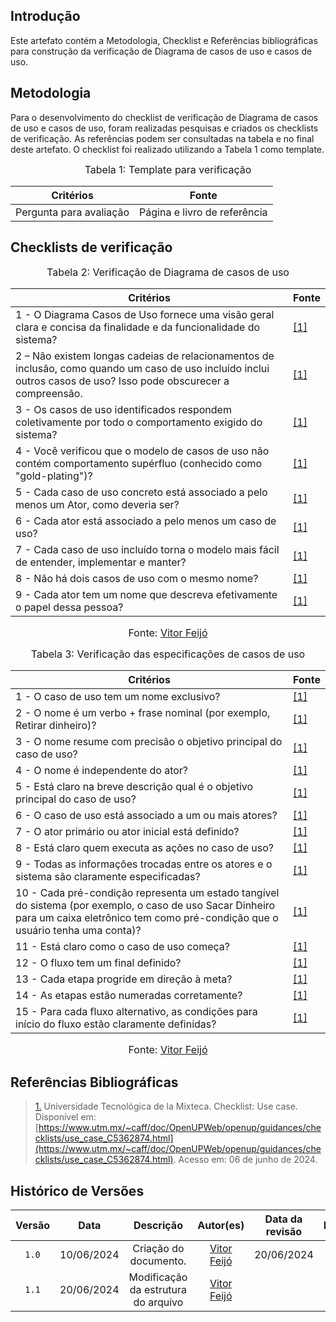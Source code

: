## Introdução

Este artefato contém a Metodologia, Checklist e Referências bibliográficas para construção da verificação de Diagrama de casos de uso e casos de uso. 

## Metodologia

Para o desenvolvimento do checklist de verificação de Diagrama de casos de uso e casos de uso, foram realizadas pesquisas e criados os checklists de verificação. As referências podem ser consultadas na tabela e no final deste artefato. O checklist foi realizado utilizando a Tabela 1 como template.

<font size="3"><p style="text-align: center">Tabela 1: Template para verificação</p></font>

<center>

Critérios | Fonte
--|--
Pergunta para avaliação| Página e livro de referência

</center>

## Checklists de verificação

<font size="3"><p style="text-align: center">Tabela 2: Verificação de Diagrama de casos de uso </p></font>

Critérios  | Fonte
--------- | ------ 
1 - O Diagrama Casos de Uso fornece uma visão geral clara e concisa da finalidade e da funcionalidade do sistema?  | <a id="TEC1" href="#RP1">[1]</a>
2 – Não existem longas cadeias de relacionamentos de inclusão, como quando um caso de uso incluído inclui outros casos de uso? Isso pode obscurecer a compreensão.  | <a id="TEC1" href="#RP1">[1]</a>
3 - Os casos de uso identificados respondem coletivamente por todo o comportamento exigido do sistema?  | <a id="TEC1" href="#RP1">[1]</a>
4 - Você verificou que o modelo de casos de uso não contém comportamento supérfluo (conhecido como "gold-plating")?  | <a id="TEC1" href="#RP1">[1]</a>
5 - Cada caso de uso concreto está associado a pelo menos um Ator, como deveria ser?  | <a id="TEC1" href="#RP1">[1]</a>
6 - Cada ator está associado a pelo menos um caso de uso?  | <a id="TEC1" href="#RP1">[1]</a>
7 - Cada caso de uso incluído torna o modelo mais fácil de entender, implementar e manter?  | <a id="TEC1" href="#RP1">[1]</a>
8 - Não há dois casos de uso com o mesmo nome?  | <a id="TEC1" href="#RP1">[1]</a>
9 - Cada ator tem um nome que descreva efetivamente o papel dessa pessoa?  | <a id="TEC1" href="#RP1">[1]</a>

<font size="3"><p style="text-align: center">Fonte: [Vitor Feijó](https://github.com/vitorfleonardo)</p></font>

<font size="3"><p style="text-align: center">Tabela 3: Verificação das especificações de casos de uso </p></font>

Critérios  |  Fonte
--------- | ------ 
1 - O caso de uso tem um nome exclusivo? | <a id="TEC1" href="#RP1">[1]</a>
2 - O nome é um verbo + frase nominal (por exemplo, Retirar dinheiro)? | <a id="TEC1" href="#RP1">[1]</a>
3 - O nome resume com precisão o objetivo principal do caso de uso? | <a id="TEC1" href="#RP1">[1]</a>
4 - O nome é independente do ator? | <a id="TEC1" href="#RP1">[1]</a>
5 - Está claro na breve descrição qual é o objetivo principal do caso de uso? | <a id="TEC1" href="#RP1">[1]</a>
6 - O caso de uso está associado a um ou mais atores? | <a id="TEC1" href="#RP1">[1]</a>
7 - O ator primário ou ator inicial está definido? | <a id="TEC1" href="#RP1">[1]</a>
8 - Está claro quem executa as ações no caso de uso? | <a id="TEC1" href="#RP1">[1]</a>
9 - Todas as informações trocadas entre os atores e o sistema são claramente especificadas? | <a id="TEC1" href="#RP1">[1]</a>
10 - Cada pré-condição representa um estado tangível do sistema (por exemplo, o caso de uso Sacar Dinheiro para um caixa eletrônico tem como pré-condição que o usuário tenha uma conta)? | <a id="TEC1" href="#RP1">[1]</a>
11 - Está claro como o caso de uso começa? | <a id="TEC1" href="#RP1">[1]</a>
12 - O fluxo tem um final definido? | <a id="TEC1" href="#RP1">[1]</a>
13 - Cada etapa progride em direção à meta? | <a id="TEC1" href="#RP1">[1]</a>
14 - As etapas estão numeradas corretamente? | <a id="TEC1" href="#RP1">[1]</a>
15 - Para cada fluxo alternativo, as condições para início do fluxo estão claramente definidas? | <a id="TEC1" href="#RP1">[1]</a>

<font size="3"><p style="text-align: center">Fonte: [Vitor Feijó](https://github.com/vitorfleonardo)</p></font>

## Referências Bibliográficas
> <a id="RP1" href="#TEC1">1.</a> Universidade Tecnológica de la Mixteca. Checklist: Use case. Disponível em: [https://www.utm.mx/~caff/doc/OpenUPWeb/openup/guidances/checklists/use_case_C5362874.html](https://www.utm.mx/~caff/doc/OpenUPWeb/openup/guidances/checklists/use_case_C5362874.html). Acesso em: 06 de junho de 2024.


## Histórico de Versões

| Versão | Data | Descrição | Autor(es) | Data da revisão | Revisor(es) |
| :--: | :--: | :--: | :--: | :--: | :--: |
|`1.0` | 10/06/2024 | Criação do documento. |[Vitor Feijó](https://github.com/vitorfleonardo)| 20/06/2024 |[Vitor Feijó](https://github.com/vitorfleonardo) |   
|`1.1` | 20/06/2024 | Modificação da estrutura do arquivo |[Vitor Feijó](https://github.com/vitorfleonardo) | | 